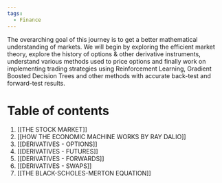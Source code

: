 ```yaml
---
tags:
  - Finance
---
```

The overarching goal of this journey is to get a better mathematical understanding of markets. We will begin by exploring the efficient market theory, explore the history of options & other derivative instruments, understand various methods used to price options and finally work on implementing trading strategies using Reinforcement Learning, Gradient Boosted Decision Trees and other methods with accurate back-test and forward-test results. 

# Table of contents

1. [[THE STOCK MARKET]]
2. [[HOW THE ECONOMIC MACHINE WORKS BY RAY DALIO]]
3. [[DERIVATIVES - OPTIONS]]
4. [[DERIVATIVES - FUTURES]]
5. [[DERIVATIVES - FORWARDS]]
6. [[DERIVATIVES - SWAPS]]
7. [[THE BLACK-SCHOLES-MERTON EQUATION]]
